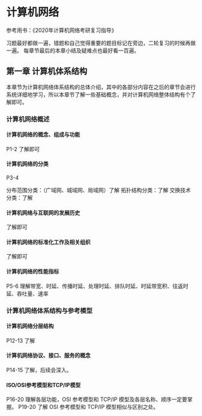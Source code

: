 # 计算机网络

参考用书：《2020年计算机网络考研复习指导》

习题最好都做一遍，错题和自己觉得重要的题目标记在旁边，二轮复习的时候再做一遍。
每章节最后的本章小结及疑难点也最好看一百遍。

## 第一章 计算机体系结构

本章节为计算机网络体系结构的总体介绍，其中的各部分内容在之后的章节会进行系统详细地学习，所以本章节了解一些基础概念，并对计算机网络整体结构有个了解即可。

### 计算机网络概述

#### 计算机网络的概念、组成与功能

P1-2 了解即可

#### 计算机网络的分类

P3-4

分布范围分类：（广域网、城域网、局域网）了解
拓扑结构分类：了解
交换技术分类：了解

#### 计算机网络与互联网的发展历史

了解即可

#### 计算机网络的标准化工作及相关组织

了解即可

#### 计算机网络的性能指标

P5-6 理解带宽、时延、传播时延、处理时延、排队时延、时延带宽积、往返时延、吞吐量、速率

### 计算机网络体系结构与参考模型

#### 计算机网络分层结构

P12-13 了解

#### 计算机网络协议、接口、服务的概念

P14-15 了解，后续会深入。

#### ISO/OSI参考模型和TCP/IP模型

P16-20 理解各层功能，OSI 参考模型和 TCP/IP 模型及各层名称、顺序一定要掌握。
P19-20 了解 OSI 参考模型和 TCP/IP 模型相似与区别之处。
